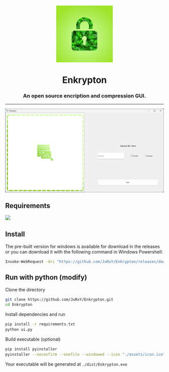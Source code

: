 <p align="center">
    <img align="center" src="./assets/icon.png" height="180px">
</p>

<h1 align="center">Enkrypton</h1>
<h3 align="center">An open source encription and compression GUI.</h3>
<hr>

<p align="center">
    <img align="center" src="./assets/sshot1.png">
</p>

## Requirements
![][python-shield]

## Install
The pre-built version for windows is available for download in the releases or you can download it with the following command in Windows Powershell:
```bash
Invoke-WebRequest -Uri "https://github.com/JuRxY/Enkrypton/releases/download/v1.0/Enkrypton.exe" -OutFile "Enkrypton.exe"
```

## Run with python (modify)

Clone the directory
```bash
git clone https://github.com/JuRxY/Enkrypton.git
cd Enkrypton
```
Install dependencies and run
```bash
pip install -r requirements.txt
python ui.py
```
Build executable (optional)
```bash
pip install pyinstaller
pyinstaller --noconfirm --onefile --windowed --icon "./assets/icon.ico" --name "Enkrypton" --add-data "./assets/dragndrop.png;assets" --add-data "./assets/icon.ico;assets" --add-data "./endecryption.py;."  "./ui.py"
```
Your executable will be generated at `./dist/Enkrypton.exe`

[python-shield]: https://img.shields.io/badge/Python-3.5^-green?style=for-the-badge&logo=python

